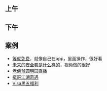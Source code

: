 ## 上午


## 下午


## 案例
* [等就免费](http://m.ac.qq.com/event/waitpreheat201707/index-ios.html?from=groupmessage&isappinstalled=0)，就像自己在app，里面操作，很好看
* [未来的安全套是什么样的](https://wximg.qq.com/wxp/moment/41nZGhazz/html/index.html)，视频做的很好
* [老佛爷圆明园直播](http://campaign.honor.cn/v8/yuanmingyuan/app.html)
* [挺哥江湖奇遇](http://ttxd.qq.com/act/a20160919ttxd/index.html?ADTAG=tgi.wx.share.message)
* [Visa黒五福利](https://wximg.qq.com/wxp/moment/E1zYqoo-G/html/index.html)
